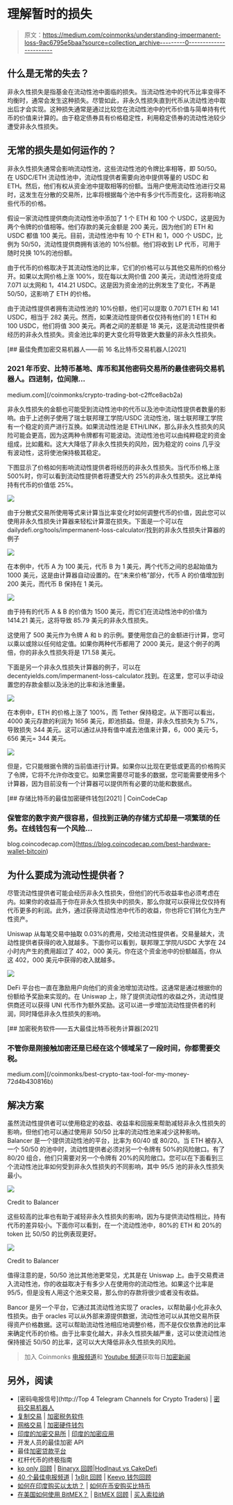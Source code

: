 # 理解暂时的损失

> 原文：<https://medium.com/coinmonks/understanding-impermanent-loss-9ac6795e5baa?source=collection_archive---------0----------------------->

## **什么是无常的失去？**

非永久性损失是指基金在流动性池中面临的损失。当流动性池中的代币比率变得不均衡时，通常会发生这种损失。尽管如此，非永久性损失直到代币从流动性池中取出后才会实现。这种损失通常是通过比较您在流动性池中的代币价值与简单持有代币的价值来计算的。由于稳定债券具有价格稳定性，利用稳定债券的流动性池较少遭受非永久性损失。

## **无常的损失是如何运作的？**

非永久性损失通常会影响流动性池，这些流动性池的令牌比率相等，即 50/50。在 USDC/ETH 流动性池中，流动性提供者需要向池中提供等量的 USDC 和 ETH。然后，他们有权从资金池中提取相等的份额。当用户使用流动性池进行交易时，这发生在分散的交易所，比率将根据每个池中有多少代币而变化，这将影响这些代币的价格。

假设一家流动性提供商向流动性池中添加了 1 个 ETH 和 100 个 USDC，这是因为两个令牌的价值相等。他们存款的美元金额是 200 美元，因为他们的 ETH 和 USDC 都值 100 美元。目前，流动性池中有 10 个 ETH 和 1，000 个 USDC，比例为 50/50，流动性提供商拥有该池的 10%份额。他们将收到 LP 代币，可用于随时兑换 10%的池份额。

由于代币的价格取决于其流动性池的比率，它们的价格可以与其他交易所的价格分开。如果以太网价格上涨 100%，现在每以太网价值 200 美元，流动性池将变成 7.071 以太网和 1，414.21 USDC。这是因为资金池的比例发生了变化，不再是 50/50，这影响了 ETH 的价格。

由于流动性提供者拥有流动性池的 10%份额，他们可以提取 0.7071 ETH 和 141 USDC，相当于 282 美元。然而，如果流动性提供者仅仅持有他们的 1 ETH 和 100 USDC，他们将值 300 美元。两者之间的差额是 18 美元，这是流动性提供者经历的非永久性损失。资金池比率的更大变化将导致更大数量的非永久性损失。

[](/coinmonks/crypto-trading-bot-c2ffce8acb2a) [## 最佳免费加密交易机器人——前 16 名比特币交易机器人[2021]

### 2021 年币安、比特币基地、库币和其他密码交易所的最佳密码交易机器人。四进制，位间隙…

medium.com](/coinmonks/crypto-trading-bot-c2ffce8acb2a) 

非永久性损失的金额也可能受到流动性池中的代币以及池中流动性提供者数量的影响。由于上述例子使用了瑞士联邦理工学院/USDC 流动性池，瑞士联邦理工学院有一个稳定的资产进行互换。如果流动性池是 ETH/LINK，那么非永久性损失的风险可能会更高，因为这两种令牌都有可能波动。流动性池也可以由纯粹稳定的资金组成，比如戴和。这大大降低了非永久性损失的风险，因为稳定的 coins 几乎没有波动性，这将使池保持极其稳定。

下图显示了价格如何影响流动性提供者将经历的非永久性损失。当代币价格上涨 500%时，你可以看到流动性提供者将遭受大约 25%的非永久性损失。这比单纯持有代币的价值低 25%。

![](img/4b00d99d144781a0fd538e937f5ebc50.png)

由于分散式交易所使用等式来计算当比率变化时如何调整代币的价值，因此您可以使用非永久性损失计算器来轻松计算潜在损失。下面是一个可以在 dailydefi.org/tools/impermanent-loss-calculator/找到的非永久性损失计算器的例子

![](img/5f4ec4a225d1c841f135db136be366cc.png)

在本例中，代币 A 为 100 美元，代币 B 为 1 美元，两个代币之间的总起始值为 1000 美元，这是由计算器自动设置的。在“未来价格”部分，代币 A 的价值增加到 200 美元，而代币 B 保持在 1 美元。

![](img/fecdc8ff7bbfd708f0b166a5d67f0b84.png)

由于持有的代币 A & B 的价值为 1500 美元，而它们在流动性池中的价值为 1414.21 美元，这将导致 85.79 美元的非永久性损失。

这使用了 500 美元作为令牌 A 和 b 的示例。要使用您自己的金额进行计算，您可以乘以或除以任何给定值。如果你两种代币都用了 2000 美元，是这个例子的两倍，你的非永久性损失将是 171.58 美元。

下面是另一个非永久性损失计算器的例子，可以在 decentyields.com/impermanent-loss-calculator.找到。在这里，您可以手动设置您的存款金额以及泳池的比率和泳池重量。

![](img/950039bf05c7a4ceeddf8ac4e4b47659.png)

在本例中，ETH 的价格上涨了 100%，而 Tether 保持稳定。从下图可以看出，4000 美元存款的利润为 1656 美元，即池损益。但是，非永久性损失为 5.7%，导致损失 344 美元。这可以通过从持有值中减去池值来计算，6，000 美元-5，656 美元= 344 美元。

![](img/e6202314842cfefec0caaeb6750f10ec.png)

但是，它只能根据令牌的当前值进行计算。如果你以比现在更低或更高的价格购买了令牌，它将不允许你改变它。如果您需要尽可能多的数据，您可能需要使用多个计算器，因为目前没有一个计算器可以提供所有必要的功能和数据点。

[](https://blog.coincodecap.com/best-hardware-wallet-bitcoin) [## 存储比特币的最佳加密硬件钱包[2021] | CoinCodeCap

### 保管您的数字资产很容易，但找到正确的存储方式却是一项繁琐的任务。在线钱包有一个风险…

blog.coincodecap.com](https://blog.coincodecap.com/best-hardware-wallet-bitcoin) 

## **为什么要成为流动性提供者？**

尽管流动性提供者可能会经历非永久性损失，但他们的代币收益率也必须考虑在内。如果你的收益高于你在非永久性损失中的损失，那么你就可以获得比仅仅持有代币更多的利润。此外，通过获得流动性池中代币的收益，你也将它们转化为生产性资产。

Uniswap 从每笔交易中抽取 0.03%的费用，交给流动性提供者。交易量越大，流动性提供者获得的收入就越多。下面你可以看到，联邦理工学院/USDC 大学在 24 小时内产生的费用超过了 402，000 美元。你在这个资金池中的份额越高，你从这 402，000 美元中获得的收入就越多。

![](img/170c7bb9633bd338b8cec77b2dcb6322.png)

DeFi 平台也一直在激励用户向他们的资金池增加流动性。这通常是通过根据你的份额给予奖励来实现的。在 Uniswap 上，除了提供流动性的收益之外，流动性提供商还可以获得 UNI 代币作为额外奖励。这可以进一步增加流动性提供者的利润，同时降低非永久性损失的影响。

[](/coinmonks/best-crypto-tax-tool-for-my-money-72d4b430816b) [## 加密税务软件——五大最佳比特币税务计算器[2021]

### 不管你是刚接触加密还是已经在这个领域呆了一段时间，你都需要交税。

medium.com](/coinmonks/best-crypto-tax-tool-for-my-money-72d4b430816b) 

## **解决方案**

虽然流动性提供者可以使用稳定的收益、收益率和回报来帮助减轻非永久性损失的影响，但他们也可以通过使用非 50/50 比率的流动性池来减少这种影响。Balancer 是一个提供流动性池的平台，比率为 60/40 或 80/20。当 ETH 被存入一个 50/50 的池中时，流动性提供者必须对另一个令牌有 50%的风险敞口。有了 80/20 组合，他们只需要对另一个令牌有 20%的风险敞口。您可以在下面看到三个流动性池比率如何受到非永久性损失的不同影响，其中 95/5 池的非永久性损失最小。

![](img/1b82292a1c59954ff297bf96732dcdbf.png)

Credit to Balancer

这些较高的比率也有助于减轻非永久性损失的影响，因为与提供流动性相比，持有代币的差异较小。下面你可以看到，在一个流动性池中，80%的 ETH 和 20%的 token 比 50/50 的比例表现更好。

![](img/d744f325edb3fb471e9bcd70acc3a736.png)

Credit to Balancer

值得注意的是，50/50 池比其他池更常见，尤其是在 Uniswap 上。由于交易费进入流动性池，你的收益取决于有多少人在使用你的流动性池。如果这个比率是 95/5，但是没有人用这个池来交易，那么你的存款将很少或者没有收益。

Bancor 是另一个平台，它通过其流动性池实现了 oracles，以帮助最小化非永久性损失。由于 oracles 可以从外部来源提供数据，流动性池可以从其他交易所获得资产价格数据。这可以帮助流动性池相应地调整价格，而不是仅仅依靠池的比率来确定代币的价格。由于比率变化越大，非永久性损失越严重，这可以使流动性池保持接近 50/50 的比率，这可以大大降低非永久性损失的风险。

> 加入 Coinmonks [电报频道](https://t.me/coincodecap)和 [Youtube 频道](https://www.youtube.com/c/coinmonks/videos)获取每日[加密新闻](http://coincodecap.com/)

## 另外，阅读

*   [密码电报信号](http://Top 4 Telegram Channels for Crypto Traders) | [密码交易机器人](/coinmonks/crypto-trading-bot-c2ffce8acb2a)
*   [复制交易](/coinmonks/top-10-crypto-copy-trading-platforms-for-beginners-d0c37c7d698c) | [加密税务软件](/coinmonks/crypto-tax-software-ed4b4810e338)
*   [网格交易](https://coincodecap.com/grid-trading) | [加密硬件钱包](/coinmonks/the-best-cryptocurrency-hardware-wallets-of-2020-e28b1c124069)
*   [印度的加密交易所](/coinmonks/crypto-exchange-dd2f9d6f3769) | [印度的加密应用](/coinmonks/buy-bitcoin-in-india-feb50ddfef94)
*   开发人员的最佳加密 API
*   最佳[加密贷款平台](/coinmonks/top-5-crypto-lending-platforms-in-2020-that-you-need-to-know-a1b675cec3fa)
*   杠杆代币的终极指南
*   [ko only 回顾](https://coincodecap.com/koinly-review) | [Binaryx 回顾](https://coincodecap.com/binaryx-review)|[Hodlnaut vs CakeDefi](https://coincodecap.com/hodlnaut-vs-cakedefi-vs-celsius)
*   [40 个最佳电报频道](https://coincodecap.com/best-telegram-channels) | [1xBit 回顾](https://coincodecap.com/1xbit-review) | [Keevo 钱包回顾](https://coincodecap.com/keevo-wallet-review)
*   [如何在印度购买以太坊？](https://coincodecap.com/buy-ethereum-in-india) | [如何在币安购买比特币](https://coincodecap.com/buy-bitcoin-binance)
*   [在美国如何使用 BitMEX？](https://coincodecap.com/use-bitmex-in-usa) | [BitMEX 回顾](https://coincodecap.com/bitmex-review) | [买入索拉纳](https://coincodecap.com/buy-solana)
